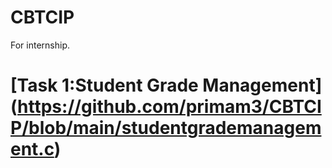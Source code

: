 # CBTCIP
For internship.

[Task 1:Student Grade Management]
(https://github.com/primam3/CBTCIP/blob/main/studentgrademanagement.c)
=================================================
